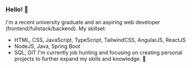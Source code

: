 ### Hello! 👾
I'm a recent university graduate and an aspiring web developer (frontend/fullstack/backend).
My skillset:
- HTML, CSS, JavaScript, TypeScript, TailwindCSS, AngularJS, ReactJS
- NodeJS, Java, Spring Boot
- SQL, GIT
I'm currently job hunting and focusing on creating personal projects to further expand my skills and knowledge. 💜
<!--
**DominikaDuralek/dominikaduralek** is a ✨ _special_ ✨ repository because its `README.md` (this file) appears on your GitHub profile.

Here are some ideas to get you started:

- 🔭 I’m currently working on ...
- 🌱 I’m currently learning ...
- 👯 I’m looking to collaborate on ...
- 🤔 I’m looking for help with ...
- 💬 Ask me about ...
- 📫 How to reach me: ...
- 😄 Pronouns: ...
- ⚡ Fun fact: ...
-->
